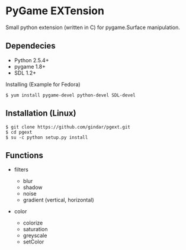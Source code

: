 PyGame EXTension
=========
Small python extension (written in C) for pygame.Surface manipulation.

## Dependecies
 * Python 2.5.4+
 * pygame 1.8+
 * SDL 1.2+

Installing (Example for Fedora)
```
$ yum install pygame-devel python-devel SDL-devel
```

## Installation (Linux)
```
$ git clone https://github.com/gindar/pgext.git
$ cd pgext
$ su -c python setup.py install
```

## Functions

 * filters
   * blur
   * shadow
   * noise
   * gradient (vertical, horizontal)
  
 * color
   * colorize
   * saturation
   * greyscale
   * setColor
  
